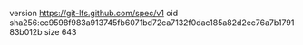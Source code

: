 version https://git-lfs.github.com/spec/v1
oid sha256:ec9598f983a913745fb6071bd72ca7132f0dac185a82d2ec76a7b179183b012b
size 643
